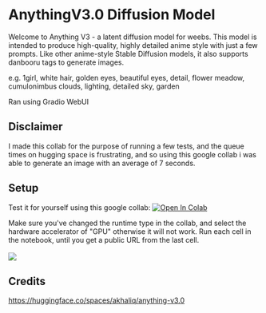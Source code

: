 # AnythingV3.0 Diffusion Model

Welcome to Anything V3 - a latent diffusion model for weebs. This model is intended to produce high-quality, highly detailed anime style with just a few prompts. Like other anime-style Stable Diffusion models, it also supports danbooru tags to generate images.

e.g. 1girl, white hair, golden eyes, beautiful eyes, detail, flower meadow, cumulonimbus clouds, lighting, detailed sky, garden 

Ran using Gradio WebUI

## Disclaimer
I made this collab for the purpose of running a few tests, and the queue times on hugging space is frustrating, and so using this google collab i was able to generate an image with an average of 7 seconds.

## Setup
Test it for yourself using this google collab:
[![Open In Colab](https://colab.research.google.com/assets/colab-badge.svg)](https://colab.research.google.com/github/MahdeenSky/AnythingV3.0-WebUI/blob/main/AnythingV3.ipynb)

Make sure you've changed the runtime type in the collab, and select the hardware accelerator of "GPU" otherwise it will not work.
Run each cell in the notebook, until you get a public URL from the last cell.
<br><br>
<img src="https://i.imgur.com/DQoy6aS.png"></img>

## Credits
https://huggingface.co/spaces/akhaliq/anything-v3.0
